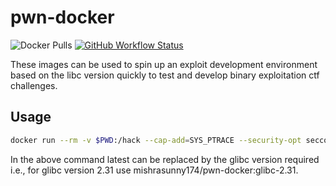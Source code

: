 # pwn-docker

![Docker Pulls](https://img.shields.io/docker/pulls/mishrasunny174/pwn-docker)
[![GitHub Workflow Status](https://img.shields.io/github/workflow/status/mishrasunny174/pwn-docker/CI)](https://github.com/mishrasunny174/pwn-docker/actions?query=workflow%3ACI)

These images can be used to spin up an exploit development environment based on the libc version quickly to test and develop binary exploitation ctf challenges.

## Usage

```bash
docker run --rm -v $PWD:/hack --cap-add=SYS_PTRACE --security-opt seccomp=unconfined -it mishrasunny174/pwn-docker:latest
```

In the above command latest can be replaced by the glibc version required i.e., for glibc version 2.31 use mishrasunny174/pwn-docker:glibc-2.31.